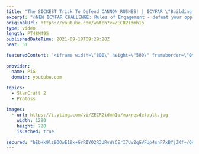 ```yaml
---
title: "The SICKEST Trick To Defend CANNON RUSHES! | ICYFAR \"Building Blocker\" Compilation - StarCraft 2"
excerpt: "🔥NEW ICYFAR CHALLENGE: Rules of Engagement - defeat your opponent without killing any workers, engage only their military and army production. Send submissions to eonblu95@gmail.com as attachment AND only ICYFAR as the subject. Max 1 replay per person. Latest submission is on the 2nd October  0:00 Game"
originalUrl: https://youtube.com/watch?v=ZECR2idmh1o
type: video
length: PT48M49S
publishedDateTime: 2021-09-19T09:29:28Z
heat: 51

featuredContent: "<iframe width=\"800\" height=\"500\" frameborder=\"0\" src=\"https://www.youtube.com/embed/ZECR2idmh1o\" allow=\"accelerometer; autoplay; encrypted-media; gyroscope; picture-in-picture\" allowfullscreen></iframe>"

provider:
  name: PiG
  domain: youtube.com

topics:
  - StarCraft 2
  - Protoss

images:
  - url: https://i.ytimg.com/vi/ZECR2idmh1o/maxresdefault.jpg
    width: 1280
    height: 720
    isCached: true

secured: "bEbHk9lz9OOwE18x+GrRIYO2R3URvWsCErI7Uv2qGVFUp4snP7xBYjJKf+/OKQkLihaN0v+5uYsy4JBFR06nI6zA+hrDfsmaqRXjqR5qWJ0OiPfBI2L/M9xtpKFegdlpynf1LmpibWSou1qD3TkP6j0smVQk02FRA+tAfXdanNcDF+AwZFUsuuK2wFK9X+RTHqnhBeuI8DzGgETzrTNUCTR/JLH/kRiaZ2LnrYnpP2o86CLHIE5zcz+Ww6fmWk3hoa02o1SSuLjsCe1qNxSbbcCv3Zhf4Qn5t1BYw1aNoIby4e+05BcPNG+e5NhHVnw6z+XuI8V1E2eA9bDYL/c4TvSe4GQIeQgZzCmUYzEp8FoTAhlVD77njflc3ynZ7awVubBoyhnBlwcwPCI46K9tY89JjGYIoL60SKnh9sKMzds=;12UrwYwV88TGc7Iud5I5pw=="
---
```


